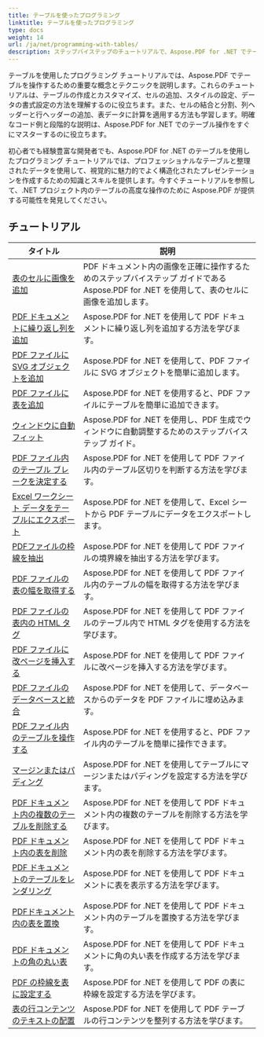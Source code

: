 ```yaml
---
title: テーブルを使ったプログラミング
linktitle: テーブルを使ったプログラミング
type: docs
weight: 14
url: /ja/net/programming-with-tables/
description: ステップバイステップのチュートリアルで、Aspose.PDF for .NET でテーブルを使用してプログラミングする方法を学びます。
---
```

テーブルを使用したプログラミング チュートリアルでは、Aspose.PDF でテーブルを操作するための重要な概念とテクニックを説明します。これらのチュートリアルは、テーブルの作成とカスタマイズ、セルの追加、スタイルの設定、データの書式設定の方法を理解するのに役立ちます。また、セルの結合と分割、列ヘッダーと行ヘッダーの追加、表データに計算を適用する方法も学習します。明確なコード例と段階的な説明は、Aspose.PDF for .NET でのテーブル操作をすぐにマスターするのに役立ちます。

初心者でも経験豊富な開発者でも、Aspose.PDF for .NET のテーブルを使用したプログラミング チュートリアルでは、プロフェッショナルなテーブルと整理されたデータを使用して、視覚的に魅力的でよく構造化されたプレゼンテーションを作成するための知識とスキルを提供します。今すぐチュートリアルを参照して、.NET プロジェクト内のテーブルの高度な操作のために Aspose.PDF が提供する可能性を発見してください。

## チュートリアル
| タイトル | 説明 |
| --- | --- | 
| [表のセルに画像を追加](./add-image-in-a-table-cell/) | PDF ドキュメント内の画像を正確に操作するためのステップバイステップ ガイドである Aspose.PDF for .NET を使用して、表のセルに画像を追加します。 |  
| [PDF ドキュメントに繰り返し列を追加](./add-repeating-column/) | Aspose.PDF for .NET を使用して PDF ドキュメントに繰り返し列を追加する方法を学びます。 |  
| [PDF ファイルに SVG オブジェクトを追加](./add-svg-object/) | Aspose.PDF for .NET を使用して、PDF ファイルに SVG オブジェクトを簡単に追加します。 |  
| [PDF ファイルに表を追加](./add-table/) | Aspose.PDF for .NET を使用すると、PDF ファイルにテーブルを簡単に追加できます。 |  
| [ウィンドウに自動フィット](./auto-fit-to-window/) | Aspose.PDF for .NET を使用し、PDF 生成でウィンドウに自動調整するためのステップバイステップ ガイド。 |  
| [PDF ファイル内のテーブル ブレークを決定する](./determine-table-break/) | Aspose.PDF for .NET を使用して PDF ファイル内のテーブル区切りを判断する方法を学びます。 |  
| [Excel ワークシート データをテーブルにエクスポート](./export-excel-worksheet-data-to-table/) | Aspose.PDF for .NET を使用して、Excel シートから PDF テーブルにデータをエクスポートします。 |  
| [PDFファイルの枠線を抽出](./extract-border/) | Aspose.PDF for .NET を使用して PDF ファイルの境界線を抽出する方法を学びます。 |  
| [PDF ファイルの表の幅を取得する](./get-table-width/) | Aspose.PDF for .NET を使用して PDF ファイル内のテーブルの幅を取得する方法を学びます。 |  
| [PDF ファイルの表内の HTML タグ](./html-tags-inside-table/) | Aspose.PDF for .NET を使用して PDF ファイルのテーブル内で HTML タグを使用する方法を学びます。 |  
| [PDF ファイルに改ページを挿入する](./insert-page-break/) | Aspose.PDF for .NET を使用して PDF ファイルに改ページを挿入する方法を学びます。 |  
| [PDF ファイルのデータベースと統合](./integrate-with-database/) | Aspose.PDF for .NET を使用して、データベースからのデータを PDF ファイルに埋め込みます。 |  
| [PDF ファイル内のテーブルを操作する](./manipulate-table/) | Aspose.PDF for .NET を使用すると、PDF ファイル内のテーブルを簡単に操作できます。 |  
| [マージンまたはパディング](./margins-or-padding/) | Aspose.PDF for .NET を使用してテーブルにマージンまたはパディングを設定する方法を学びます。 |  
| [PDF ドキュメント内の複数のテーブルを削除する](./remove-multiple-tables/) | Aspose.PDF for .NET を使用して PDF ドキュメント内の複数のテーブルを削除する方法を学びます。 |  
| [PDF ドキュメント内の表を削除](./remove-table/) | Aspose.PDF for .NET を使用して PDF ドキュメント内の表を削除する方法を学びます。 |  
| [PDF ドキュメントのテーブルをレンダリング](./render-table/) | Aspose.PDF for .NET を使用して PDF ドキュメントに表を表示する方法を学びます。 |  
| [PDFドキュメント内の表を置換](./replace-table/) | Aspose.PDF for .NET を使用して PDF ドキュメント内のテーブルを置換する方法を学びます。 |  
| [PDF ドキュメントの角の丸い表](./rounded-corner-table/) | Aspose.PDF for .NET を使用して PDF ドキュメントに角の丸い表を作成する方法を学びます。 |  
| [PDF の枠線を表に設定する](./set-border/) | Aspose.PDF for .NET を使用して PDF の表に枠線を設定する方法を学びます。 |  
| [表の行コンテンツのテキストの配置](./text-alignment-for-table-row-content/) | Aspose.PDF for .NET を使用して PDF テーブルの行コンテンツを整列する方法を学びます。 |  